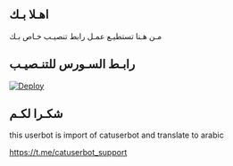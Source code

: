 ## اهـلا بـك
مـن هـنا تستطيـع عمـل رابط تنصيـب خـاص بـك

## رابـط السـورس للتنـصيـب

[![Deploy](https://www.herokucdn.com/deploy/button.svg)](https://heroku.com/deploy?template=https://github.com/hurg864/jmthon)

## شكـرا لكـم 


this userbot is import of catuserbot and translate to arabic

https://t.me/catuserbot_support
